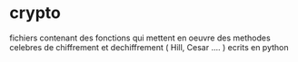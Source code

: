 # crypto 
fichiers contenant des fonctions qui mettent en oeuvre des methodes celebres de chiffrement et dechiffrement ( Hill, Cesar .... ) ecrits en python
